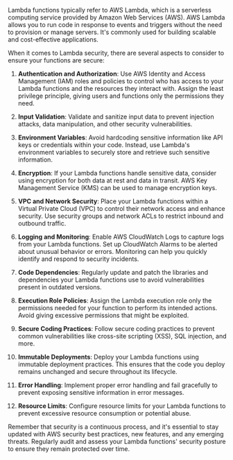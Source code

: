 Lambda functions typically refer to AWS Lambda, which is a serverless computing service provided by Amazon Web Services (AWS). AWS Lambda allows you to run code in response to events and triggers without the need to provision or manage servers. It's commonly used for building scalable and cost-effective applications.

When it comes to Lambda security, there are several aspects to consider to ensure your functions are secure:

1. **Authentication and Authorization**: Use AWS Identity and Access Management (IAM) roles and policies to control who has access to your Lambda functions and the resources they interact with. Assign the least privilege principle, giving users and functions only the permissions they need.

2. **Input Validation**: Validate and sanitize input data to prevent injection attacks, data manipulation, and other security vulnerabilities.

3. **Environment Variables**: Avoid hardcoding sensitive information like API keys or credentials within your code. Instead, use Lambda's environment variables to securely store and retrieve such sensitive information.

4. **Encryption**: If your Lambda functions handle sensitive data, consider using encryption for both data at rest and data in transit. AWS Key Management Service (KMS) can be used to manage encryption keys.

5. **VPC and Network Security**: Place your Lambda functions within a Virtual Private Cloud (VPC) to control their network access and enhance security. Use security groups and network ACLs to restrict inbound and outbound traffic.

6. **Logging and Monitoring**: Enable AWS CloudWatch Logs to capture logs from your Lambda functions. Set up CloudWatch Alarms to be alerted about unusual behavior or errors. Monitoring can help you quickly identify and respond to security incidents.

7. **Code Dependencies**: Regularly update and patch the libraries and dependencies your Lambda functions use to avoid vulnerabilities present in outdated versions.

8. **Execution Role Policies**: Assign the Lambda execution role only the permissions needed for your function to perform its intended actions. Avoid giving excessive permissions that might be exploited.

9. **Secure Coding Practices**: Follow secure coding practices to prevent common vulnerabilities like cross-site scripting (XSS), SQL injection, and more.

10. **Immutable Deployments**: Deploy your Lambda functions using immutable deployment practices. This ensures that the code you deploy remains unchanged and secure throughout its lifecycle.

11. **Error Handling**: Implement proper error handling and fail gracefully to prevent exposing sensitive information in error messages.

12. **Resource Limits**: Configure resource limits for your Lambda functions to prevent excessive resource consumption or potential abuse.

Remember that security is a continuous process, and it's essential to stay updated with AWS security best practices, new features, and any emerging threats. Regularly audit and assess your Lambda functions' security posture to ensure they remain protected over time.